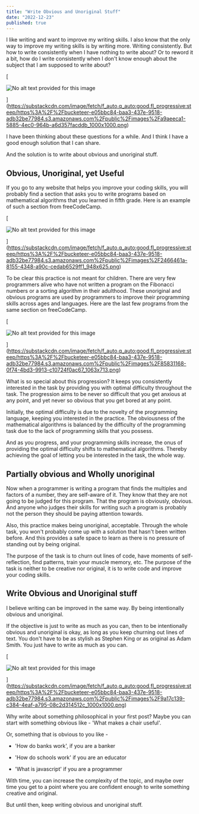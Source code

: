```yaml
---
title: "Write Obvious and Unoriginal Stuff"
date: "2022-12-23"
published: true
---
```

I like writing and want to improve my writing skills. I also know that the only way to improve my writing skills is by writing more. Writing consistently. But how to write consistently when I have nothing to write about? Or to reword it a bit, how do I write consistently when I don't know enough about the subject that I am supposed to write about? 

[

![No alt text provided for this image](https://bucketeer-e05bbc84-baa3-437e-9518-adb32be77984.s3.amazonaws.com/public/images/a9aeeca1-5885-4ec0-964b-a6d357facddb_1000x1000.png)



](https://substackcdn.com/image/fetch/f_auto,q_auto:good,fl_progressive:steep/https%3A%2F%2Fbucketeer-e05bbc84-baa3-437e-9518-adb32be77984.s3.amazonaws.com%2Fpublic%2Fimages%2Fa9aeeca1-5885-4ec0-964b-a6d357facddb_1000x1000.png)

I have been thinking about these questions for a while. And I think I have a good enough solution that I can share.

And the solution is to write about obvious and unoriginal stuff.

Obvious, Unoriginal, yet Useful
-------------------------------

If you go to any website that helps you improve your coding skills, you will probably find a section that asks you to write programs based on mathematical algorithms that you learned in fifth grade. Here is an example of such a section from freeCodeCamp.

[

![No alt text provided for this image](https://bucketeer-e05bbc84-baa3-437e-9518-adb32be77984.s3.amazonaws.com/public/images/2466461a-8155-4348-a90c-cedab6529ff1_948x625.png)



](https://substackcdn.com/image/fetch/f_auto,q_auto:good,fl_progressive:steep/https%3A%2F%2Fbucketeer-e05bbc84-baa3-437e-9518-adb32be77984.s3.amazonaws.com%2Fpublic%2Fimages%2F2466461a-8155-4348-a90c-cedab6529ff1_948x625.png)

To be clear this practice is not meant for children. There are very few programmers alive who have not written a program on the Fibonacci numbers or a sorting algorithm in their adulthood. These unoriginal and obvious programs are used by programmers to improve their programming skills across ages and languages. Here are the last few programs from the same section on freeCodeCamp.

[

![No alt text provided for this image](https://bucketeer-e05bbc84-baa3-437e-9518-adb32be77984.s3.amazonaws.com/public/images/85831168-0f74-4bd3-9913-c10724f0ac67_1063x713.png)



](https://substackcdn.com/image/fetch/f_auto,q_auto:good,fl_progressive:steep/https%3A%2F%2Fbucketeer-e05bbc84-baa3-437e-9518-adb32be77984.s3.amazonaws.com%2Fpublic%2Fimages%2F85831168-0f74-4bd3-9913-c10724f0ac67_1063x713.png)

What is so special about this progression? It keeps you consistently interested in the task by providing you with optimal difficulty throughout the task. The progression aims to be never so difficult that you get anxious at any point, and yet never so obvious that you get bored at any point.

Initially, the optimal difficulty is due to the novelty of the programming language, keeping you interested in the practice. The obviousness of the mathematical algorithms is balanced by the difficulty of the programming task due to the lack of programming skills that you possess.

And as you progress, and your programming skills increase, the onus of providing the optimal difficulty shifts to mathematical algorithms. Thereby achieving the goal of letting you be interested in the task, the whole way.

Partially obvious and Wholly unoriginal
---------------------------------------

Now when a programmer is writing a program that finds the multiples and factors of a number, they are self-aware of it. They know that they are not going to be judged for this program. That the program is obviously, obvious. And anyone who judges their skills for writing such a program is probably not the person they should be paying attention towards.

Also, this practice makes being unoriginal, acceptable. Through the whole task, you won't probably come up with a solution that hasn't been written before. And this provides a safe space to learn as there is no pressure of standing out by being original.

The purpose of the task is to churn out lines of code, have moments of self-reflection, find patterns, train your muscle memory, etc. The purpose of the task is neither to be creative nor original, it is to write code and improve your coding skills.

Write Obvious and Unoriginal stuff
----------------------------------

I believe writing can be improved in the same way. By being intentionally obvious and unoriginal.

If the objective is just to write as much as you can, then to be intentionally obvious and unoriginal is okay, as long as you keep churning out lines of text. You don't have to be as stylish as Stephen King or as original as Adam Smith. You just have to write as much as you can.

[

![No alt text provided for this image](https://bucketeer-e05bbc84-baa3-437e-9518-adb32be77984.s3.amazonaws.com/public/images/9a17c139-c384-4eaf-a795-08c2d314512c_1000x1000.png)



](https://substackcdn.com/image/fetch/f_auto,q_auto:good,fl_progressive:steep/https%3A%2F%2Fbucketeer-e05bbc84-baa3-437e-9518-adb32be77984.s3.amazonaws.com%2Fpublic%2Fimages%2F9a17c139-c384-4eaf-a795-08c2d314512c_1000x1000.png)

Why write about something philosophical in your first post? Maybe you can start with something obvious like - 'What makes a chair useful'.

Or, something that is obvious to you like -

-   'How do banks work', if you are a banker
    
-   'How do schools work' if you are an educator
    
-   'What is javascript' if you are a programmer
    

With time, you can increase the complexity of the topic, and maybe over time you get to a point where you are confident enough to write something creative and original.

But until then, keep writing obvious and unoriginal stuff.